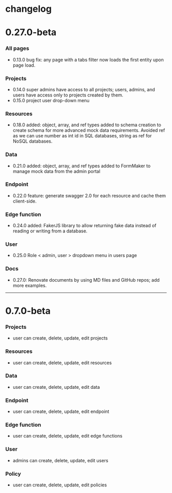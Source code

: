 # changelog

# 0.27.0-beta

### All pages

- 0.13.0 bug fix: any page with a tabs filter now loads the first entity upon page load.

### Projects

- 0.14.0 super admins have access to all projects; users, admins, and users have access only to projects created by them.
- 0.15.0 project user drop-down menu

### Resources

- 0.18.0 added: object, array, and ref types added to schema creation to create schema for more advanced mock data requirements. Avoided ref as we can use number as int id in SQL databases, string as ref for NoSQL databases.

### Data

- 0.21.0 added: object, array, and ref types added to FormMaker to manage mock data from the admin portal

### Endpoint

- 0.22.0 feature: generate swagger 2.0 for each resource and cache them client-side.

### Edge function

- 0.24.0 added: FakerJS library to allow returning fake data instead of reading or writing from a database.

### User

- 0.25.0 Role < admin, user > dropdown menu in users page

### Docs

- 0.27.0: Renovate documents by using MD files and GitHub repos; add more examples.

---

# 0.7.0-beta

### Projects

- user can create, delete, update, edit projects

### Resources

- user can create, delete, update, edit resources

### Data

- user can create, delete, update, edit data

### Endpoint

- user can create, delete, update, edit endpoint

### Edge function

- user can create, delete, update, edit edge functions

### User

- admins can create, delete, update, edit users

### Policy

- user can create, delete, update, edit policies